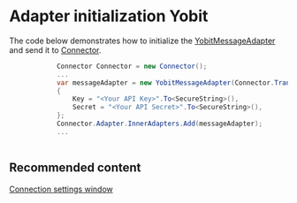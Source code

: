 # Adapter initialization Yobit

The code below demonstrates how to initialize the [YobitMessageAdapter](../api/StockSharp.Yobit.YobitMessageAdapter.html) and send it to [Connector](../api/StockSharp.Algo.Connector.html).

```cs
            Connector Connector = new Connector();				
            ...				
            var messageAdapter = new YobitMessageAdapter(Connector.TransactionIdGenerator)
            {
                Key = "<Your API Key>".To<SecureString>(),
                Secret = "<Your API Secret>".To<SecureString>(),
            };
            Connector.Adapter.InnerAdapters.Add(messageAdapter);
            ...	
							
```

## Recommended content

[Connection settings window](API_UI_ConnectorWindow.md)
